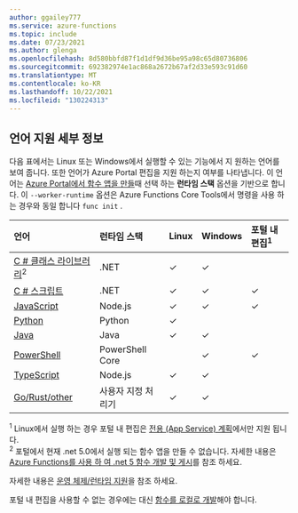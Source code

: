 ```yaml
---
author: ggailey777
ms.service: azure-functions
ms.topic: include
ms.date: 07/23/2021
ms.author: glenga
ms.openlocfilehash: 8d580bbfd87f1d1df9d36be95a98c65d80736806
ms.sourcegitcommit: 692382974e1ac868a2672b67af2d33e593c91d60
ms.translationtype: MT
ms.contentlocale: ko-KR
ms.lasthandoff: 10/22/2021
ms.locfileid: "130224313"
---
```

## <a name="language-support-details"></a>언어 지원 세부 정보 

다음 표에서는 Linux 또는 Windows에서 실행할 수 있는 기능에서 지 원하는 언어를 보여 줍니다. 또한 언어가 Azure Portal 편집을 지원 하는지 여부를 나타냅니다. 이 언어는 [Azure Portal에서 함수 앱을 만들](../articles/azure-functions/functions-create-function-app-portal.md#create-a-function-app)때 선택 하는 **런타임 스택** 옵션을 기반으로 합니다. 이 `--worker-runtime` 옵션은 Azure Functions Core Tools에서 명령을 사용 하는 경우와 동일 합니다 `func init` . 

| 언어 | 런타임 스택 | Linux | Windows | 포털 내 편집<sup>1</sup> |
|:--- |:-- |:--|:--- |:--- |
| [C # 클래스 라이브러리](../articles/azure-functions/functions-dotnet-class-library.md)<sup>2</sup> |.NET|✓ |✓ | | 
| [C # 스크립트](../articles/azure-functions/functions-reference-csharp.md) | .NET | ✓ |✓ |✓ |
| [JavaScript](../articles/azure-functions/functions-reference-node.md) | Node.js |✓ |✓ | ✓ |
| [Python](../articles/azure-functions/functions-reference-python.md) | Python |✓ | | |
| [Java](../articles/azure-functions/functions-reference-java.md) | Java |✓ |✓ | |
| [PowerShell](../articles/azure-functions/functions-reference-powershell.md) |PowerShell Core | |✓ |✓ |
| [TypeScript](../articles/azure-functions/functions-reference-node.md) | Node.js |✓ |✓ |  |
| [Go/Rust/other](../articles/azure-functions/functions-custom-handlers.md) | 사용자 지정 처리기 |✓ |✓ | |

<sup>1</sup> Linux에서 실행 하는 경우 포털 내 편집은 [전용 (App Service) 계획](../articles/azure-functions/dedicated-plan.md)에서만 지원 됩니다.   
<sup>2</sup> 포털에서 현재 .net 5.0에서 실행 되는 함수 앱을 만들 수 없습니다. 자세한 내용은 [Azure Functions를 사용 하 여 .net 5 함수 개발 및 게시](../articles/azure-functions/dotnet-isolated-process-guide.md)를 참조 하세요. 

자세한 내용은 [운영 체제/런타임 지원](../articles/azure-functions/functions-scale.md#operating-systemruntime)을 참조 하세요. 

포털 내 편집을 사용할 수 없는 경우에는 대신 [함수를 로컬로 개발](../articles/azure-functions/functions-develop-local.md#local-development-environments)해야 합니다.
